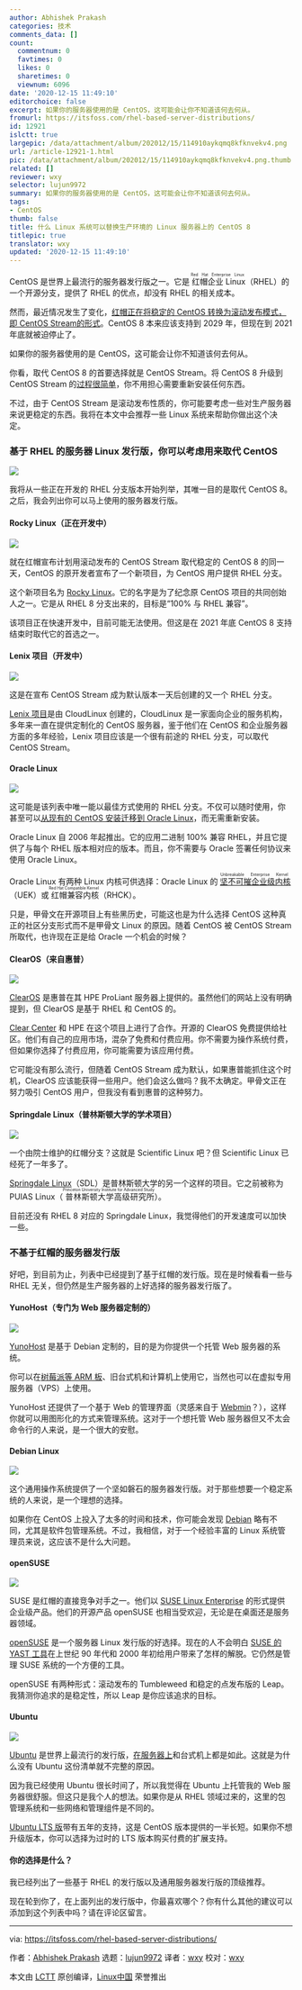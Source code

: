 ```yaml
---
author: Abhishek Prakash
categories: 技术
comments_data: []
count:
  commentnum: 0
  favtimes: 0
  likes: 0
  sharetimes: 0
  viewnum: 6096
date: '2020-12-15 11:49:10'
editorchoice: false
excerpt: 如果你的服务器使用的是 CentOS，这可能会让你不知道该何去何从。
fromurl: https://itsfoss.com/rhel-based-server-distributions/
id: 12921
islctt: true
largepic: /data/attachment/album/202012/15/114910aykqmq8kfknvekv4.png
url: /article-12921-1.html
pic: /data/attachment/album/202012/15/114910aykqmq8kfknvekv4.png.thumb.jpg
related: []
reviewer: wxy
selector: lujun9972
summary: 如果你的服务器使用的是 CentOS，这可能会让你不知道该何去何从。
tags:
- CentOS
thumb: false
title: 什么 Linux 系统可以替换生产环境的 Linux 服务器上的 CentOS 8
titlepic: true
translator: wxy
updated: '2020-12-15 11:49:10'
---
```


CentOS 是世界上最流行的服务器发行版之一。它是<ruby> 红帽企业 Linux <rt>  Red Hat Enterprise Linux </rt></ruby>（RHEL）的一个开源分支，提供了 RHEL 的优点，却没有 RHEL 的相关成本。


然而，最近情况发生了变化，[红帽正在将稳定的 CentOS 转换为滚动发布模式，即 CentOS Stream的形式](/article-12902-1.html)。CentOS 8 本来应该支持到 2029 年，但现在到 2021 年底就被迫停止了。


如果你的服务器使用的是 CentOS，这可能会让你不知道该何去何从。


你看，取代 CentOS 8 的首要选择就是 CentOS Stream。将 CentOS 8 升级到 CentOS Stream 的[过程很简单](https://linuxhandbook.com/update-to-centos-stream/)，你不用担心需要重新安装任何东西。


不过，由于 CentOS Stream 是滚动发布性质的，你可能要考虑一些对生产服务器来说更稳定的东西。我将在本文中会推荐一些 Linux 系统来帮助你做出这个决定。


### 基于 RHEL 的服务器 Linux 发行版，你可以考虑用来取代 CentOS


![](/data/attachment/album/202012/15/114910aykqmq8kfknvekv4.png)


我将从一些正在开发的 RHEL 分支版本开始列举，其唯一目的是取代 CentOS 8。之后，我会列出你可以马上使用的服务器发行版。


#### Rocky Linux（正在开发中）


![](/data/attachment/album/202012/15/114910rjdo3cx35acxx5f5.png)


就在红帽宣布计划用滚动发布的 CentOS Stream 取代稳定的 CentOS 8 的同一天，CentOS 的原开发者宣布了一个新项目，为 CentOS 用户提供 RHEL 分支。


这个新项目名为 [Rocky Linux](https://rockylinux.org)。它的名字是为了纪念原 CentOS 项目的共同创始人之一。它是从 RHEL 8 分支出来的，目标是“100% 与 RHEL 兼容”。


该项目正在快速开发中，目前可能无法使用。但这是在 2021 年底 CentOS 8 支持结束时取代它的首选之一。


#### Lenix 项目（开发中）


![](/data/attachment/album/202012/15/114910d8cehixxy8qe8z3e.png)


这是在宣布 CentOS Stream 成为默认版本一天后创建的又一个 RHEL 分支。


[Lenix 项目](https://www.reddit.com/r/ProjectLenix/)是由 CloudLinux 创建的，CloudLinux 是一家面向企业的服务机构，多年来一直在提供定制化的 CentOS 服务器，鉴于他们在 CentOS 和企业服务器方面的多年经验，Lenix 项目应该是一个很有前途的 RHEL 分支，可以取代 CentOS Stream。


#### Oracle Linux


![](/data/attachment/album/202012/15/114910bzxmypf61yvn6mcf.png)


这可能是该列表中唯一能以最佳方式使用的 RHEL 分支。不仅可以随时使用，你甚至可以[从现有的 CentOS 安装迁移到 Oracle Linux](https://github.com/oracle/centos2ol)，而无需重新安装。


Oracle Linux 自 2006 年起推出。它的应用二进制 100% 兼容 RHEL，并且它提供了与每个 RHEL 版本相对应的版本。而且，你不需要与 Oracle 签署任何协议来使用 Oracle Linux。


Oracle Linux 有两种 Linux 内核可供选择：Oracle Linux 的<ruby> <a href="https://docs.oracle.com/en/operating-systems/uek/">  坚不可摧企业级内核 </a> <rt>  Unbreakable Enterprise Kernel </rt></ruby>（UEK）或<ruby> 红帽兼容内核 <rt>  Red Hat Compatible Kernel </rt></ruby>（RHCK）。


只是，甲骨文在开源项目上有些黑历史，可能这也是为什么选择 CentOS 这种真正的社区分支形式而不是甲骨文 Linux 的原因。随着 CentOS 被 CentOS Stream 所取代，也许现在正是给 Oracle 一个机会的时候？


#### ClearOS（来自惠普）


![](/data/attachment/album/202012/15/114910vt6nyb8yy8mi7l67.jpg)


[ClearOS](https://www.clearos.com) 是惠普在其 HPE ProLiant 服务器上提供的。虽然他们的网站上没有明确提到，但 ClearOS 是基于 RHEL 和 CentOS 的。


[Clear Center](https://www.clearcenter.com) 和 HPE 在这个项目上进行了合作。开源的 ClearOS 免费提供给社区。他们有自己的应用市场，混杂了免费和付费应用。你不需要为操作系统付费，但如果你选择了付费应用，你可能需要为该应用付费。


它可能没有那么流行，但随着 CentOS Stream 成为默认，如果惠普能抓住这个时机，ClearOS 应该能获得一些用户。他们会这么做吗？我不太确定。甲骨文正在努力吸引 CentOS 用户，但我没有看到惠普的这种努力。


#### Springdale Linux（普林斯顿大学的学术项目）


![](/data/attachment/album/202012/15/114910k2swws1n505x4sc2.png)


一个由院士维护的红帽分支？这就是 Scientific Linux 吧？但 Scientific Linux 已经死了一年多了。


[Springdale Linux](https://puias.math.ias.edu)（SDL）是普林斯顿大学的另一个这样的项目。它之前被称为 PUIAS Linux（<ruby> 普林斯顿大学高级研究所 <rt>  Princeton University Institute for Advanced Study </rt></ruby>）。


目前还没有 RHEL 8 对应的 Springdale Linux，我觉得他们的开发速度可以加快一些。


### 不基于红帽的服务器发行版


好吧，到目前为止，列表中已经提到了基于红帽的发行版。现在是时候看看一些与 RHEL 无关，但仍然是生产服务器的上好选择的服务器发行版了。


#### YunoHost（专门为 Web 服务器定制的）


![](/data/attachment/album/202012/15/114910ik5wa5c9accbad65.png)


[YunoHost](https://yunohost.org#/) 是基于 Debian 定制的，目的是为你提供一个托管 Web 服务器的系统。


你可以在[树莓派等 ARM 板](https://itsfoss.com/raspberry-pi-alternatives/)、旧台式机和计算机上使用它，当然也可以在虚拟专用服务器（VPS）上使用。


YunoHost 还提供了一个基于 Web 的管理界面（灵感来自于 [Webmin](https://linuxhandbook.com/use-webmin/)？），这样你就可以用图形化的方式来管理系统。这对于一个想托管 Web 服务器但又不太会命令行的人来说，是一个很大的安慰。


#### Debian Linux


![](/data/attachment/album/202012/15/114910ajrfb3jccqbujrz4.png)


这个通用操作系统提供了一个坚如磐石的服务器发行版。对于那些想要一个稳定系统的人来说，是一个理想的选择。


如果你在 CentOS 上投入了太多的时间和技术，你可能会发现 [Debian](https://www.debian.org) 略有不同，尤其是软件包管理系统。不过，我相信，对于一个经验丰富的 Linux 系统管理员来说，这应该不是什么大问题。


#### openSUSE


![](/data/attachment/album/202012/15/114911azehtmqbwmownieo.jpg)


SUSE 是红帽的直接竞争对手之一。他们以 [SUSE Linux Enterprise](https://www.suse.com/download/sles/) 的形式提供企业级产品。他们的开源产品 openSUSE 也相当受欢迎，无论是在桌面还是服务器领域。


[openSUSE](https://www.opensuse.org) 是一个服务器 Linux 发行版的好选择。现在的人不会明白 [SUSE 的 YAST 工具](https://yast.opensuse.org)在上世纪 90 年代和 2000 年初给用户带来了怎样的解脱。它仍然是管理 SUSE 系统的一个方便的工具。


openSUSE 有两种形式：滚动发布的 Tumbleweed 和稳定的点发布版的 Leap。我猜测你追求的是稳定性，所以 Leap 是你应该追求的目标。


#### Ubuntu


![](/data/attachment/album/202012/15/114911id7hoq4qd54kv5oa.jpg)


[Ubuntu](https://ubuntu.com/download/server) 是世界上最流行的发行版，[在服务器上](https://www.datanyze.com/market-share/operating-systems--443/ubuntu-market-share)和台式机上都是如此。这就是为什么没有 Ubuntu 这份清单就不完整的原因。


因为我已经使用 Ubuntu 很长时间了，所以我觉得在 Ubuntu 上托管我的 Web 服务器很舒服。但这只是我个人的想法。如果你是从 RHEL 领域过来的，这里的包管理系统和一些网络和管理组件是不同的。


[Ubuntu LTS 版](https://itsfoss.com/long-term-support-lts/)带有五年的支持，这是 CentOS 版本提供的一半长短。如果你不想升级版本，你可以选择为过时的 LTS 版本购买付费的扩展支持。


#### 你的选择是什么？


我已经列出了一些基于 RHEL 的发行版以及通用服务器发行版的顶级推荐。


现在轮到你了，在上面列出的发行版中，你最喜欢哪个？你有什么其他的建议可以添加到这个列表中吗？请在评论区留言。




---


via: <https://itsfoss.com/rhel-based-server-distributions/>


作者：[Abhishek Prakash](https://itsfoss.com/author/abhishek/) 选题：[lujun9972](https://github.com/lujun9972) 译者：[wxy](https://github.com/wxy) 校对：[wxy](https://github.com/wxy)


本文由 [LCTT](https://github.com/LCTT/TranslateProject) 原创编译，[Linux中国](https://linux.cn/) 荣誉推出